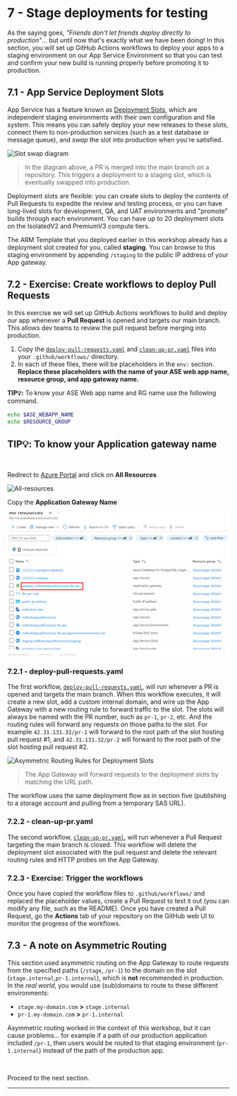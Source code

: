 # 7 - Stage deployments for testing

As the saying goes, *"Friends don't let friends deploy directly to production"*... but until now that's exactly what we have been doing! In this section, you will set up GitHub Actions workflows to deploy your apps to a staging environment on our App Service Environment so that you can test and confirm your new build is running properly before promoting it to production.

## 7.1 - App Service Deployment Slots

App Service has a feature known as [Deployment Slots](https://docs.microsoft.com/azure/app-service/deploy-staging-slots), which are independent staging environments with their own configuration and file system. This means you can safely deploy your new releases to these slots, connect them to non-production services (such as a test database or message queue), and *swap* the slot into production when you're satisfied.

![Slot swap diagram](../img/6-slot-swap-diagram.PNG)

> In the diagram above, a PR is merged into the main branch on a repository. This triggers a deployment to a staging slot, which is eventually swapped into production.

Deployment slots are flexible: you can create slots to deploy the contents of Pull Requests to expedite the review and testing process, or you can have long-lived slots for development, QA, and UAT environments and "promote" builds through each environment. You can have up to 20 deployment slots on the IsolatedV2 and PremiumV3 compute tiers.

The ARM Template that you deployed earlier in this workshop already has a deployment slot created for you, called **staging**. You can browse to this staging environment by appending `/staging` to the public IP address of your App gateway.

## 7.2 - Exercise: Create workflows to deploy Pull Requests

In this exercise we will set up GitHub Actions workflows to build and deploy our app whenever a **Pull Request** is opened and targets our main branch. This allows dev teams to review the pull request before merging into production.

1. Copy the [`deploy-pull-requests.yaml`](https://raw.githubusercontent.com/Azure-Samples/workshop-migrate-jboss-on-app-service/main/templates/deploy-pull-requests.yaml) and [`clean-up-pr.yaml`](https://raw.githubusercontent.com/Azure-Samples/workshop-migrate-jboss-on-app-service/main/templates/clean-up-pr.yaml) files into your `.github/workflows/` directory.
2. In each of these files, there will be placeholders in the `env:` section. **Replace these placeholders with the name of your ASE web app name, resource group, and app gateway name.**

**TIP💡:** To know your ASE Web app name and RG name use the following command. 


```bash
echo $ASE_WEBAPP_NAME
echo $RESOURCE_GROUP
```

## **TIP💡:** To know your Application gateway name

<br>

Redirect to [Azure Portal](https://portal.azure.com) and click on **All Resources**

![All-resources](../img/1-azure-dashboard.png)

Copy the **Application Gateway Name**

![application-gateway](../img/7-application-gateway.png)


### 7.2.1 - deploy-pull-requests.yaml

The first workflow, [`deploy-pull-requests.yaml`](https://raw.githubusercontent.com/Azure-Samples/workshop-migrate-jboss-on-app-service/main/templates/deploy-pull-requests.yaml), will run whenever a PR is opened and targets the main branch. When this workflow executes, it will create a new slot, add a custom internal domain, and wire up the App Gateway with a new routing rule to forward traffic to the slot. The slots will always be named with the PR number, such as `pr-1`, `pr-2`, etc. And the routing rules will forward any requests on those paths to the slot. For example `42.31.131.32/pr-1` will forward to the root path of the slot hosting pull request #1, and `42.31.131.32/pr-2` will forward to the root path of the slot hosting pull request #2.

![Asymmetric Routing Rules for Deployment Slots](../img/6-asymmetric-routing-rules.png)
> The App Gateway will forward requests to the deployment slots by matching the URL path.

The workflow uses the same deployment flow as in section five (publishing to a storage account and pulling from a temporary SAS URL).

### 7.2.2 - clean-up-pr.yaml

The second workflow, [`clean-up-pr.yaml`](https://raw.githubusercontent.com/Azure-Samples/workshop-migrate-jboss-on-app-service/main/templates/clean-up-pr.yaml), will run whenever a Pull Request targeting the main branch is closed. This workflow will delete the deployment slot associated with the pull request and delete the relevant routing rules and HTTP probes on the App Gateway.  

### 7.2.3 - Exercise: Trigger the workflows

Once you have copied the workflow files to `.github/workflows/` and replaced the placeholder values, create a Pull Request to test it out (you can modify any file, such as the README). Once you have created a Pull Request, go the **Actions** tab of your repository on the GitHub web UI to monitor the progress of the workflows.

## 7.3 - A note on Asymmetric Routing

This section used asymmetric routing on the App Gateway to route requests from the specified paths (`/stage`, `/pr-1`) to the domain on the slot (`stage.internal`,`pr-1.internal`), which is **not** recommended in production. In the *real world*, you would use (sub)domains to route to these different environments:

- `stage.my-domain.com` **>** `stage.internal`
- `pr-1.my-domain.com` **>** `pr-1.internal`

Asymmetric routing worked in the context of this workshop, but it can cause problems... for example if a path of our production application included `/pr-1`, then users would be routed to that staging environment (`pr-1.internal`) instead of the path of the production app.

<br>

Proceed to the next section.

---